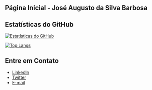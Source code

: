 ## Página Inicial - José Augusto da Silva Barbosa


## Estatísticas do GitHub
[![Estatísticas do GitHub](https://github-readme-stats.vercel.app/api?username=JoseAugusto011&show_icons=true&theme=radical&title_color=#00BFFF&icon_color=00ff00)](https://github.com/anuraghazra/github-readme-stats)

[![Top Langs](https://github-readme-stats.vercel.app/api/top-langs/?username=JoseAugusto011&layout=compact&theme=radical&title_color=#00BFFF&icon_color=00ff00)](https://github.com/anuraghazra/github-readme-stats)


## Entre em Contato
- [LinkedIn](link_para_o_seu_perfil_no_LinkedIn)
- [Twitter](link_para_o_seu_perfil_no_Twitter)
- [E-mail](seu_endereço_de_e-mail)
